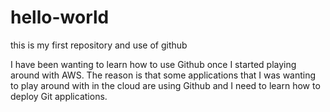 # hello-world
this is my first repository and use of github

I have been wanting to learn how to use Github once I started playing around with AWS. The reason is that some applications that I was wanting to play around with in the cloud are using Github and I need to learn how to deploy Git applications.
